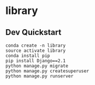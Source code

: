 # library

## Dev Quickstart

```
conda create -n library
source activate library
conda install pip
pip install Django==2.1
python manage.py migrate
python manage.py createsuperuser
python manage.py runserver
```
